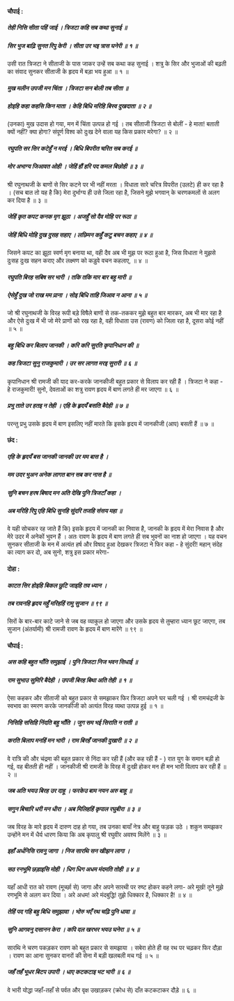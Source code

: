 #### चौपाई :

##### तेही निसि सीता पहिं जाई । त्रिजटा कहि सब कथा सुनाई ॥
##### सिर भुज बाढ़ि सुनत रिपु केरी । सीता उर भइ त्रास घनेरी ॥ १ ॥

उसी रात त्रिजटा ने सीताजी के पास जाकर उन्हें सब कथा कह सुनाई । शत्रु के सिर और भुजाओं की बढ़ती का संवाद सुनकर सीताजी के हृदय में बड़ा भय हुआ ॥ १ ॥

##### मुख मलीन उपजी मन चिंता । त्रिजटा सन बोली तब सीता ॥
##### होइहि कहा कहसि किन माता । केहि बिधि मरिहि बिस्व दुखदाता ॥ २ ॥

(उनका) मुख उदास हो गया, मन में चिंता उत्पन्न हो गई । तब सीताजी त्रिजटा से बोलीं - हे माता! बताती क्यों नहीं? क्या होगा? संपूर्ण विश्व को दुःख देने वाला यह किस प्रकार मरेगा? ॥ २ ॥

##### रघुपति सर सिर कटेहुँ न मरई । बिधि बिपरीत चरित सब करई ॥
##### मोर अभाग्य जिआवत ओही । जेहिं हौं हरि पद कमल बिछोही ॥ ३ ॥

श्री रघुनाथजी के बाणों से सिर कटने पर भी नहीं मरता । विधाता सारे चरित्र विपरीत (उलटे) ही कर रहा है । (सच बात तो यह है कि) मेरा दुर्भाग्य ही उसे जिला रहा है, जिसने मुझे भगवान् के चरणकमलों से अलग कर दिया है ॥ ३ ॥

##### जेहिं कृत कपट कनक मृग झूठा । अजहुँ सो दैव मोहि पर रूठा ॥
##### जेहिं बिधि मोहि दुख दुसह सहाए । लछिमन कहुँ कटु बचन कहाए ॥ ४ ॥

जिसने कपट का झूठा स्वर्ण मृग बनाया था, वही दैव अब भी मुझ पर रूठा हुआ है, जिस विधाता ने मुझसे दुःसह दुःख सहन कराए और लक्ष्मण को कड़ुवे वचन कहलाए, ॥ ४ ॥

##### रघुपति बिरह सबिष सर भारी । तकि तकि मार बार बहु मारी ॥
##### ऐसेहुँ दुख जो राख मम प्राना । सोइ बिधि ताहि जिआव न आना ॥ ५ ॥

जो श्री रघुनाथजी के विरह रूपी बड़े विषैले बाणों से तक-तककर मुझे बहुत बार मारकर, अब भी मार रहा है और ऐसे दुःख में भी जो मेरे प्राणों को रख रहा है, वही विधाता उस (रावण) को जिला रहा है, दूसरा कोई नहीं ॥ ५ ॥

##### बहु बिधि कर बिलाप जानकी । करि करि सुरति कृपानिधान की ॥
##### कह त्रिजटा सुनु राजकुमारी । उर सर लागत मरइ सुरारी ॥ ६ ॥

कृपानिधान श्री रामजी की याद कर-करके जानकीजी बहुत प्रकार से विलाप कर रही हैं । त्रिजटा ने कहा - हे राजकुमारी! सुनो, देवताओं का शत्रु रावण हृदय में बाण लगते ही मर जाएगा ॥ ६ ॥

##### प्रभु ताते उर हतइ न तेही । एहि के हृदयँ बसति बैदेही ॥ ७ ॥

परन्तु प्रभु उसके हृदय में बाण इसलिए नहीं मारते कि इसके हृदय में जानकीजी (आप) बसती हैं ॥ ७ ॥

#### छंद :

##### एहि के हृदयँ बस जानकी जानकी उर मम बास है ।
##### मम उदर भुअन अनेक लागत बान सब कर नास है ॥
##### सुनि बचन हरष बिषाद मन अति देखि पुनि त्रिजटाँ कहा ।
##### अब मरिहि रिपु एहि बिधि सुनहि सुंदरि तजहि संसय महा ॥

वे यही सोचकर रह जाते हैं कि) इसके हृदय में जानकी का निवास है, जानकी के हृदय में मेरा निवास है और मेरे उदर में अनेकों भुवन हैं । अतः रावण के हृदय में बाण लगते ही सब भुवनों का नाश हो जाएगा । यह वचन सुनकर सीताजी के मन में अत्यंत हर्ष और विषाद हुआ देखकर त्रिजटा ने फिर कहा - हे सुंदरी! महान् संदेह का त्याग कर दो, अब सुनो, शत्रु इस प्रकार मरेगा-

#### दोहा :

##### काटत सिर होइहि बिकल छुटि जाइहि तव ध्यान ।
##### तब रावनहि हृदय महुँ मरिहहिं रामु सुजान ॥ ९९ ॥

सिरों के बार-बार काटे जाने से जब वह व्याकुल हो जाएगा और उसके हृदय से तुम्हारा ध्यान छूट जाएगा, तब सुजान (अंतर्यामी) श्री रामजी रावण के हृदय में बाण मारेंगे ॥ ९९ ॥

#### चौपाई :

##### अस कहि बहुत भाँति समुझाई । पुनि त्रिजटा निज भवन सिधाई ॥
##### राम सुभाउ सुमिरि बैदेही । उपजी बिरह बिथा अति तेही ॥ १ ॥

ऐसा कहकर और सीताजी को बहुत प्रकार से समझाकर फिर त्रिजटा अपने घर चली गई । श्री रामचंद्रजी के स्वभाव का स्मरण करके जानकीजी को अत्यंत विरह व्यथा उत्पन्न हुई ॥ १ ॥

##### निसिहि ससिहि निंदति बहु भाँति । जुग सम भई सिराति न राती ॥
##### करति बिलाप मनहिं मन भारी । राम बिरहँ जानकी दुखारी ॥ २ ॥

वे रात्रि की और चंद्रमा की बहुत प्रकार से निंदा कर रही हैं (और कह रही हैं - ) रात युग के समान बड़ी हो गई, वह बीतती ही नहीं । जानकीजी श्री रामजी के विरह में दुःखी होकर मन ही मन भारी विलाप कर रही हैं ॥ २ ॥

##### जब अति भयउ बिरह उर दाहू । फरकेउ बाम नयन अरु बाहू ॥
##### सगुन बिचारि धरी मन धीरा । अब मिलिहहिं कृपाल रघुबीरा ॥ ३ ॥

जब विरह के मारे हृदय में दारुण दाह हो गया, तब उनका बायाँ नेत्र और बाहु फड़क उठे । शकुन समझकर उन्होंने मन में धैर्य धारण किया कि अब कृपालु श्री रघुवीर अवश्य मिलेंगे ॥ ३ ॥

##### इहाँ अर्धनिसि रावनु जागा । निज सारथि सन खीझन लागा ।
##### सठ रनभूमि छड़ाइसि मोही । धिग धिग अधम मंदमति तोही ॥ ४ ॥

यहाँ आधी रात को रावण (मूर्च्छा से) जागा और अपने सारथी पर रुष्ट होकर कहने लगा- अरे मूर्ख! तूने मुझे रणभूमि से अलग कर दिया । अरे अधम! अरे मंदबुद्धि! तुझे धिक्कार है, धिक्कार है! ॥ ४ ॥

##### तेहिं पद गहि बहु बिधि समुझावा । भोरु भएँ रथ चढ़ि पुनि धावा ॥
##### सुनि आगवनु दसानन केरा । कपि दल खरभर भयउ घनेरा ॥ ५ ॥

सारथि ने चरण पकड़कर रावण को बहुत प्रकार से समझाया । सबेरा होते ही वह रथ पर चढ़कर फिर दौड़ा । रावण का आना सुनकर वानरों की सेना में बड़ी खलबली मच गई ॥ ५ ॥

##### जहँ तहँ भूधर बिटप उपारी । धाए कटकटाइ भट भारी ॥ ६ ॥

वे भारी योद्धा जहाँ-तहाँ से पर्वत और वृक्ष उखाड़कर (क्रोध से) दाँत कटकटाकर दौड़े ॥ ६ ॥